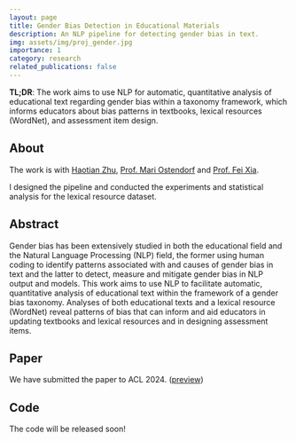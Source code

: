 ```yaml
---
layout: page
title: Gender Bias Detection in Educational Materials
description: An NLP pipeline for detecting gender bias in text.
img: assets/img/proj_gender.jpg
importance: 1
category: research
related_publications: false
---
```


**TL;DR**: The work aims to use NLP for automatic, quantitative analysis of educational text regarding gender bias within a taxonomy framework, which informs educators about bias patterns in textbooks, lexical resources (WordNet), and assessment item design.

## About

The work is with [Haotian Zhu](https://linguistics.washington.edu/people/haotian-zhu), [Prof. Mari Ostendorf](https://people.ece.uw.edu/ostendorf/) and [Prof. Fei Xia](https://linguistics.washington.edu/people/fei-xia). 

I designed the pipeline and conducted the experiments and statistical analysis for the lexical resource dataset.

## Abstract

Gender bias has been extensively studied in both the educational field and the Natural Language Processing (NLP) field, the former using human coding to identify patterns associated with and causes of gender bias in text and the latter to detect, measure and mitigate gender bias in NLP output and models. 
This work aims to use NLP to facilitate automatic, quantitative analysis of educational text within the framework of a gender bias taxonomy. Analyses of both educational texts and a lexical resource (WordNet) reveal patterns of bias that can inform and aid educators in updating textbooks and lexical resources and in designing assessment items.

## Paper

We have submitted the paper to ACL 2024. ([preview](https://openreview.net/pdf?id=r09z8LQtSr))

## Code

The code will be released soon!
